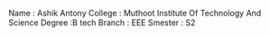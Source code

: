 Name : Ashik Antony 
College : Muthoot Institute Of Technology And Science
Degree :B tech 
Branch : EEE
Smester : S2

